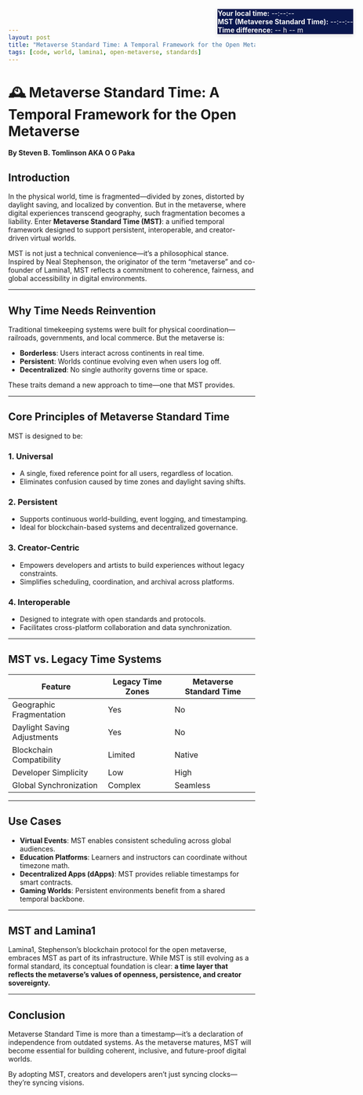 ```yaml
---
layout: post
title: "Metaverse Standard Time: A Temporal Framework for the Open Metaverse"
tags: [code, world, lamina1, open-metaverse, standards]
---
```


# 🕰️ Metaverse Standard Time: A Temporal Framework for the Open Metaverse

**By Steven B. Tomlinson AKA O G Paka**

## Introduction

In the physical world, time is fragmented—divided by zones, distorted by daylight saving, and localized by convention. But in the metaverse, where digital experiences transcend geography, such fragmentation becomes a liability. Enter **Metaverse Standard Time (MST)**: a unified temporal framework designed to support persistent, interoperable, and creator-driven virtual worlds.

MST is not just a technical convenience—it’s a philosophical stance. Inspired by Neal Stephenson, the originator of the term “metaverse” and co-founder of Lamina1, MST reflects a commitment to coherence, fairness, and global accessibility in digital environments.

---

## Why Time Needs Reinvention

Traditional timekeeping systems were built for physical coordination—railroads, governments, and local commerce. But the metaverse is:

- **Borderless**: Users interact across continents in real time.
- **Persistent**: Worlds continue evolving even when users log off.
- **Decentralized**: No single authority governs time or space.

These traits demand a new approach to time—one that MST provides.

---

## Core Principles of Metaverse Standard Time

MST is designed to be:

### 1. **Universal**
- A single, fixed reference point for all users, regardless of location.
- Eliminates confusion caused by time zones and daylight saving shifts.

### 2. **Persistent**
- Supports continuous world-building, event logging, and timestamping.
- Ideal for blockchain-based systems and decentralized governance.

### 3. **Creator-Centric**
- Empowers developers and artists to build experiences without legacy constraints.
- Simplifies scheduling, coordination, and archival across platforms.

### 4. **Interoperable**
- Designed to integrate with open standards and protocols.
- Facilitates cross-platform collaboration and data synchronization.

---

## MST vs. Legacy Time Systems

| Feature                  | Legacy Time Zones | Metaverse Standard Time |
|--------------------------|-------------------|--------------------------|
| Geographic Fragmentation | Yes               | No                       |
| Daylight Saving Adjustments | Yes           | No                       |
| Blockchain Compatibility | Limited           | Native                   |
| Developer Simplicity     | Low               | High                     |
| Global Synchronization   | Complex           | Seamless                 |

---

## Use Cases

- **Virtual Events**: MST enables consistent scheduling across global audiences.
- **Education Platforms**: Learners and instructors can coordinate without timezone math.
- **Decentralized Apps (dApps)**: MST provides reliable timestamps for smart contracts.
- **Gaming Worlds**: Persistent environments benefit from a shared temporal backbone.

---

## MST and Lamina1

Lamina1, Stephenson’s blockchain protocol for the open metaverse, embraces MST as part of its infrastructure. While MST is still evolving as a formal standard, its conceptual foundation is clear: **a time layer that reflects the metaverse’s values of openness, persistence, and creator sovereignty.**

---

## Conclusion

Metaverse Standard Time is more than a timestamp—it’s a declaration of independence from outdated systems. As the metaverse matures, MST will become essential for building coherent, inclusive, and future-proof digital worlds.

By adopting MST, creators and developers aren’t just syncing clocks—they’re syncing visions.

<!-- Metaverse Standard Time Converter Widget -->
<div id="mst-widget" class="p-4 rounded-md text-sm" style="position:fixed;top:2em;right:2em;z-index:9999;max-width:300px;background:#0a174e;color:#f6f6f6;box-shadow:0 2px 8px rgba(0,0,0,0.15);">
  <div class="mb-2">
    <strong>Your local time:</strong> <span id="localTime">--:--:--</span>
  </div>
  <div class="mb-2">
    <strong>MST (Metaverse Standard Time):</strong> <span id="mstTime">--:--:--</span>
  </div>
  <div>
    <strong>Time difference:</strong> <span id="timeDiff">-- h -- m</span>
  </div>
</div>
<script src="/assets/js/mst-widget.js"></script>
